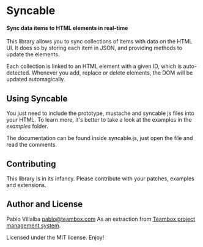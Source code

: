 Syncable
=========

#### Sync data items to HTML elements in real-time ####

This library allows you to sync collections of items with data on the HTML UI.
It does so by storing each item in JSON, and providing methods to update the elements.

Each collection is linked to an HTML element with a given ID, which is auto-detected.
Whenever you add, replace or delete elements, the DOM will be updated automagically.


Using Syncable
---------------

You just need to include the prototype, mustache and syncable js files into your HTML.
To learn more, it's better to take a look at the examples in the _examples_ folder.

The documentation can be found inside syncable.js, just open the file and read the comments.


Contributing
---------------

This library is in its infancy. Please contribute with your patches, examples and extensions.


Author and License
---------------

Pablo Villalba <pablo@teambox.com>
As an extraction from [Teambox project management system](http://teambox.com).

Licensed under the MIT license. Enjoy!
